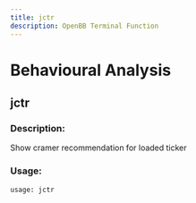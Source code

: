 ```yaml
---
title: jctr
description: OpenBB Terminal Function
---
```


# Behavioural Analysis

## jctr

### Description: 

Show cramer recommendation for loaded ticker

### Usage: 
```python
usage: jctr
```



